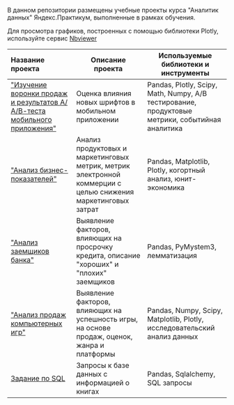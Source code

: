В данном репозитории размещены учебные проекты курса "Аналитик данных" Яндекс.Практикум, выполненные в рамках обучения.

Для просмотра графиков, построенных с помощью библиотеки Plotly, используйте сервис [Nbviewer](https://nbviewer.jupyter.org/)

|Название проекта                                                           | Описание проекта                                  | Используемые библиотеки и инструменты                             |
|:--------------------------------------------------------------------------|---------------------------------------------------|-------------------------------------------------------------------|
|["Изучение воронки продаж и результатов  А/А/В-теста мобильного приложения"](https://github.com/Ksi14/ProjectsPraktikum/tree/master/AABtest) |Оценка влияния новых шрифтов в мобильном приложении|Pandas, Plotly, Scipy, Math, Numpy, А/В тестирование, продуктовые метрики, событийная аналитика                                     |
|["Анализ бизнес-показателей"](https://github.com/Ksi14/ProjectsPraktikum/tree/master/Business%20metrics)|Анализ продуктовых и маркетинговых метрик, метрик электронной коммерции с целью снижения маркетинговых затрат|Pandas, Matplotlib, Plotly, когортный анализ, юнит-экономика|
|["Анализ заемщиков банка"](https://github.com/Ksi14/ProjectsPraktikum/tree/master/Credit%20analysis)          |Выявление факторов, влияющих на просрочку кредита, описание "хороших" и "плохих" заемщиков|Pandas, PyMystem3, лемматизация                                    |
|["Анализ продаж компьютерных игр"](https://github.com/Ksi14/ProjectsPraktikum/tree/master/Games) |Выявление факторов, влияющих на успешность игры, на основе продаж, оценок, жанра и платформы |Pandas, Numpy, Scipy, Matplotlib, Plotly, исследовательский анализ данных  |
|[Задание по SQL](https://github.com/Ksi14/ProjectsPraktikum/tree/master/SQL%20%D0%B7%D0%B0%D0%B4%D0%B0%D0%BD%D0%B8%D0%B5) |Запросы к базе данных с информацией о книгах |Pandas, Sqlalchemy, SQL запросы|

